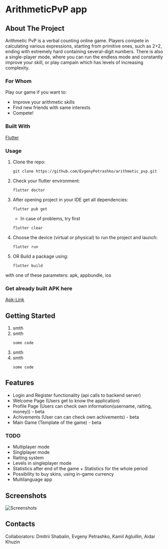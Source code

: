 # ArithmeticPvP app

## About The Project
Arithmetic PvP is a verbal counting online game. Players compete in calculating various expressions, starting from primitive ones, such as 2+2, ending with extremely hard containing several-digit numbers. There is also a single-player mode, where you can run the endless mode and constantly improve your skill, or play campain which has levels of increasing complexity. 

### For Whom
Play our game if you want to:

* Improve your arithmetic skills
* Find new friends with same interests
* Compete!

### Built With

[Flutter](https://flutter.dev/)


### Usage
1) Clone the repo:
    ```
    git clone https://github.com/EvgenyPetrashko/arithmetic_pvp.git
    ```
2) Check your flutter environment:
    ```
    flutter doctor
    ```
3) After opening project in your IDE get all dependencies:
    ```
    flutter pub get
    ```
    * In case of problems, try first
    ```
    flutter clear
    ```
   
4) Choose the device (virtual or physical) to run the project and launch:
    ```
    flutter run
    ```
5) OR Build a package using:
    ```
    flutter build
    ```
  with one of these parameters: apk, appbundle, ios

### Get already built APK here

[Apk-Link](https://github.com/kamilain1/chucknorris/blob/master/app-release.apk)

## Getting Started
1) smth
2) smth
    ```
    some code
    ```
3) smth
4) smth
    ```
    some code
    ```

## Features

* Login and Register functionality (api calls to backend server)
* Welcome Page (Users get to know the application)
* Profile Page (Users can check own information(username, raiting, money)) - beta
* Achivements (User can can check own achivements) - beta
* Main Game (Template of the game) - beta

### TODO
* Multiplayer mode
* Singlplayer mode
* Raiting system
* Levels in singleplayer mode
* Statistics after end of the game + Statistics for the whole period
* Possibility to buy skins, using in-game currency
* Multilanguage app


## Screenshots

![Screenshots](https://github.com/EvgenyPetrashko/arithmetic_pvp/blob/master/sreenshots/screens.png)


## Contacts

Collaborators: Dmitrii Shabalin, Evgeny Petrashko, Kamil Agluillin, Aidar Khuzin
